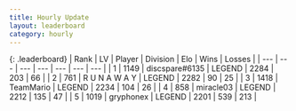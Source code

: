 ```yaml
---
title: Hourly Update
layout: leaderboard
category: hourly
---
```


{: .leaderboard}
| Rank | LV | Player | Division | Elo | Wins | Losses |
| --- | --- | --- | --- | --- | --- | --- |
| <span data-change="1">1</span> | 1149 | <span title="ID: 203132">discspare#6135</span> | LEGEND | <span data-change="3">2284</span> | <span data-change="1">203</span> | <span data-change="0">66</span> |
| <span data-change="-1">2</span> | 761 | <span title="ID: 66144">R U N A W A Y</span> | LEGEND | <span data-change="0">2282</span> | <span data-change="0">90</span> | <span data-change="0">25</span> |
| <span data-change="0">3</span> | 1418 | <span title="ID: 164871">TeamMario</span> | LEGEND | <span data-change="0">2234</span> | <span data-change="0">104</span> | <span data-change="0">26</span> |
| <span data-change="0">4</span> | 858 | <span title="ID: 416373">miracle03</span> | LEGEND | <span data-change="0">2212</span> | <span data-change="0">135</span> | <span data-change="0">47</span> |
| <span data-change="0">5</span> | 1019 | <span title="ID: 315148">gryphonex</span> | LEGEND | <span data-change="7">2201</span> | <span data-change="1">539</span> | <span data-change="0">213</span> |